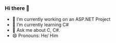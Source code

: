 ### Hi there 👋

- 🔭 I’m currently working on an ASP.NET Project 
- 🌱 I’m currently learning C#
- 💬 Ask me about C,  C#.
- 😄 Pronouns: He/ Him
